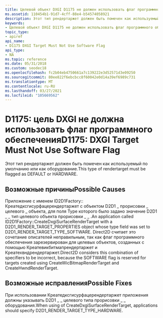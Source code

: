 ```yaml
---
title: Целевой объект DXGI D1175 не должен использовать флаг программного обеспечения
ms.assetid: 110454b1-91d7-4cff-88e4-b54574058921
description: Этот тип рендертаржет должен быть помечен как используемый по умолчанию или как оборудование.
keywords:
- Целевой объект DXGI D1175 не должен использовать флаг программного обеспечения Direct2D
topic_type:
- apiref
api_name:
- D1175 DXGI Target Must Not Use Software Flag
api_type:
- NA
ms.topic: reference
ms.date: 05/31/2018
ms.custom: seodec18
ms.openlocfilehash: fc2b04eb4750661a7c139222e3d52571d3e09250
ms.sourcegitcommit: 80ee822f6ebcbcc8f60042e0d14a39ef6989c731
ms.translationtype: MT
ms.contentlocale: ru-RU
ms.lasthandoff: 03/27/2021
ms.locfileid: "105669562"
---
```

# <a name="d1175-dxgi-target-must-not-use-software-flag"></a><span data-ttu-id="f6172-104">D1175: цель DXGI не должна использовать флаг программного обеспечения</span><span class="sxs-lookup"><span data-stu-id="f6172-104">D1175: DXGI Target Must Not Use Software Flag</span></span>

<span data-ttu-id="f6172-105">Этот тип рендертаржет должен быть помечен как используемый по умолчанию или как оборудование.</span><span class="sxs-lookup"><span data-stu-id="f6172-105">This type of rendertarget must be flagged as DEFAULT or HARDWARE.</span></span>






 

## <a name="possible-causes"></a><span data-ttu-id="f6172-106">Возможные причины</span><span class="sxs-lookup"><span data-stu-id="f6172-106">Possible Causes</span></span>

<span data-ttu-id="f6172-107">Приложение с именем ID2D1Factory:: Креатедксгисурфацерендертаржет с объектом D2D1 \_ прорисовки \_ целевого \_ объекта, для поля Type которого было задано значение D2D1 \_ \_ тип целевого объекта прорисовки \_ \_ .</span><span class="sxs-lookup"><span data-stu-id="f6172-107">An application called ID2D1Factory::CreateDxgiSurfaceRenderTarget with a D2D1\_RENDER\_TARGET\_PROPERTIES object whose type field was set to D2D1\_RENDER\_TARGET\_TYPE\_SOFTWARE.</span></span> <span data-ttu-id="f6172-108">Direct2D считает это сочетание описателей неправильным, так как флаг программного обеспечения зарезервирован для целевых объектов, созданных с помощью Креатевикбитмапрендертаржет и Креатехвндрендертаржет.</span><span class="sxs-lookup"><span data-stu-id="f6172-108">Direct2D considers this combination of specifiers to be incorrect, because the SOFTWARE flag is reserved for targets created using CreateWicBitmapRenderTarget and CreateHwndRenderTarget.</span></span>

## <a name="possible-fixes"></a><span data-ttu-id="f6172-109">Возможные исправления</span><span class="sxs-lookup"><span data-stu-id="f6172-109">Possible Fixes</span></span>

<span data-ttu-id="f6172-110">При использовании Креатедксгисурфацерендертаржет приложения должны указывать D2D1 \_ \_ целевого типа прорисовки \_ \_ оборудования.</span><span class="sxs-lookup"><span data-stu-id="f6172-110">When using of CreateDxgiSurfaceRenderTarget, applications should specify D2D1\_RENDER\_TARGET\_TYPE\_HARDWARE.</span></span>

 

 




